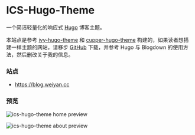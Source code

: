# ICS-Hugo-Theme


一个简洁轻量化的响应式 [Hugo](https://gohugo.io/) 博客主题。

本站点是参考 [ivy-hugo-theme](https://github.com/shenweiyan/ivy-hugo-theme) 和 [cupper-hugo-theme](https://github.com/shenweiyan/cupper-hugo-theme) 构建的，如果读者想搭建一样主题的网站，请移步 [GitHub](https://github.com/shenweiyan/ics-hugo-theme) 下载，并参考 Hugo 与 Blogdown 的使用方法，然后删改关于我的信息。

### 站点

- <https://blog.weiyan.cc>

### 预览

![ics-hugo-theme home preview](https://raw.githubusercontent.com/shenweiyan/ICS-Hugo-Theme/main/static/img/ics-hugo-theme-home.jpg)

![ics-hugo-theme about preview](https://raw.githubusercontent.com/shenweiyan/ICS-Hugo-Theme/main/static/img/ics-hugo-theme-about.jpg)

